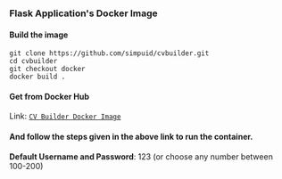 ### Flask Application's Docker Image

#### Build the image
```
git clone https://github.com/simpuid/cvbuilder.git
cd cvbuilder
git checkout docker
docker build .
```
 #### Get from Docker Hub
 Link: [`CV Builder Docker Image`](https://hub.docker.com/r/wistic/cvbuilder)
 
#### And follow the steps given in the above link to run the container.

__Default Username and Password__: 123 (or choose any number between 100-200)